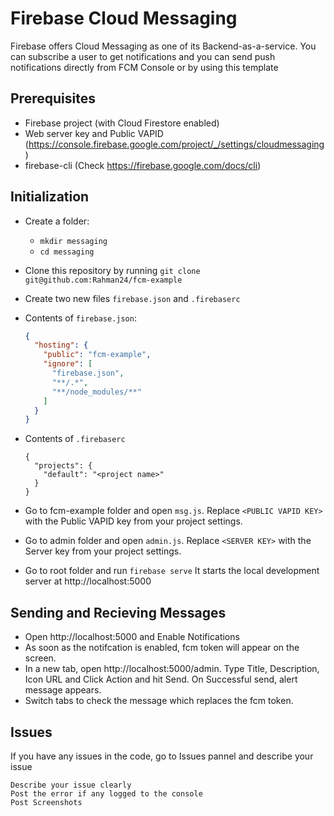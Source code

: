 # Firebase Cloud Messaging
Firebase offers Cloud Messaging as one of its Backend-as-a-service. You can subscribe a user to get notifications and you can send push notifications directly from FCM Console or by using this template

## Prerequisites
- Firebase project (with Cloud Firestore enabled)
- Web server key and Public VAPID (https://console.firebase.google.com/project/_/settings/cloudmessaging)
- firebase-cli (Check https://firebase.google.com/docs/cli)

## Initialization
- Create a folder:
  - `mkdir messaging`
  - `cd messaging`
- Clone this repository by running  ```git clone git@github.com:Rahman24/fcm-example```
- Create two new files  `firebase.json`  and  `.firebaserc`
- Contents of  `firebase.json`:

    ```firebase.json
    {
      "hosting": {
        "public": "fcm-example",
        "ignore": [
          "firebase.json",
          "**/.*",
          "**/node_modules/**"
        ]
      }
    }
    ```
- Contents of  `.firebaserc`

  ```.firebaserc
  {
    "projects": {
      "default": "<project name>"
    }
  }
  ```
- Go to fcm-example folder and open `msg.js`. Replace `<PUBLIC VAPID KEY>` with the Public VAPID key from your project settings.
- Go to admin folder and open  `admin.js`. Replace `<SERVER KEY>` with the Server key from your project settings.
- Go to root folder and run  `firebase serve`  It starts the local development server at http://localhost:5000

## Sending and Recieving Messages
- Open http://localhost:5000 and Enable Notifications
- As soon as the notifcation is enabled, fcm token will appear on the screen.
- In a new tab, open http://localhost:5000/admin. Type Title, Description, Icon URL and Click Action and hit Send. On Successful send, alert message appears.
- Switch tabs to check the message which replaces the fcm token.
  
## Issues
If you have any issues in the code, go to Issues pannel and describe your issue
  ```Template of issue
  Describe your issue clearly
  Post the error if any logged to the console
  Post Screenshots
  ```

